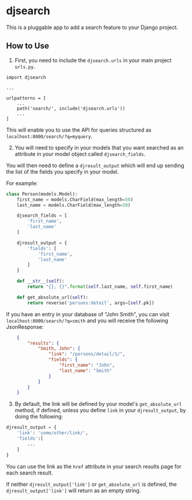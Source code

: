 # djsearch

This is a pluggable app to add a search feature to your Django project.

## How to Use
1. First, you need to include the `djsearch.urls` in your main project `urls.py`.

```
import djsearch

...

urlpatterns = [
    ...
    path('search/', include('djsearch.urls'))
    ...
]
```
This will enable you to use the API for queries structured as
`localhost:8000/search/?q=myquery`.

2. You will need to specify in your models that you want searched as an attribute in your model object called `djsearch_fields`.

You will then need to define a `djresult_output` which will end up sending the list of the fields you specify in your model.

For example:

```python
class Person(models.Model):
    first_name = models.CharField(max_length=50)
    last_name = models.CharField(max_length=50)

    djsearch_fields = [
        'first_name',
        'last_name'
    ]

    djresult_output = {
        'fields': [
            'first_name',
            'last_name'
        ]
    }

    def __str__(self):
        return "{}, {}".format(self.last_name, self.first_name)

    def get_absolute_url(self):
        return reverse('persons:detail', args=[self.pk])

```

If you have an entry in your database of "John Smith", you can visit `localhost:8000/search/?q=smith` and you will receive the following JsonResponse:

```json
    {
        "results": {
            "Smith, John": {
                "link": "/persons/detail/1/",
                "fields": {
                    "first_name": "John",
                    "last_name": "Smith"
                }
            }
        }
    }
```

3. By default, the link will be defined by your model's `get_absolute_url` method, if defined, unless you define `link` in your `djresult_output`, by doing the following:

```python
djresult_output = {
    'link': 'some/other/link/',
    'fields':[
        ...
    ]
}
```
You can use the link as the `href` attribute in your search results page for each search result.

If neither `djresult_output['link']` or `get_absolute_url` is defined, the `djresult_output['link']` will return as an empty string.
